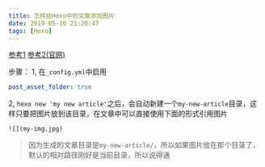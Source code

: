 ```yaml
---
title: 怎样给Hexo中的文章添加图片
date: 2019-05-16 21:20:47
tags: [Hexo]
---
```


[参考1][1]  [参考2(官网)][2]

步骤：
1, 在`_config.yml`中启用
```yaml
post_asset_folder: true
```
2, `hexo new 'my new article'`之后，会自动新建一个`my-new-article`目录，这样只要把图片放到该目录，在文章中可以直接使用下面的形式引用图片
```
![](my-img.jpg)
```
  > 因为生成的文章目录是`my-new-article/`，所以如果图片放在那个目录了，默认的相对路径刚好是当前目录，所以说得通


[1]: https://yanyinhong.github.io/2017/05/02/How-to-insert-image-in-hexo-post/
[2]: https://hexo.io/docs/asset-folders.html
